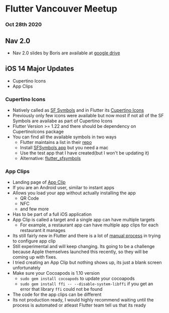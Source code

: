 # Flutter Vancouver Meetup
### Oct 28th 2020

## Nav 2.0

- Nav 2.0 slides by Boris are available at [google drive](https://docs.google.com/presentation/d/1pXuydm2TjSY-B5LRAB6H35RrhwnDidzIo_NyQn4zhlg/edit#slide=id.ga6143d936e_0_15)

## iOS 14 Major Updates

- Cupertino Icons
- App Clips

### Cupertino Icons

- Natively called as [SF Symbols](https://developer.apple.com/design/human-interface-guidelines/sf-symbols/overview/) and in Flutter its [Cupertino Icons](https://pub.dev/packages/cupertino_icons)
- Previously only few icons were available but now most if not all of the SF Symbols are availabe as part of Cupertino Icons
- Flutter Version >= 1.22 and there should be dependency on CupertinoIcons package
- You can find all the available symbols in two ways
  - Flutter maintains a list in their [repo](https://flutter.github.io/cupertino_icons/)
  - Install [SFSymbols app](https://developer.apple.com/sf-symbols/) but you need a mac
  - Use the test app that I have created(but I won't be updating it)
  - Alternative: [flutter_sfsymbols](https://pub.dev/packages/flutter_sfsymbols)

### App Clips

- Landing page of [App Clip](https://developer.apple.com/app-clips/)
- If you are an Android user, similar to instant apps
- Allows you load your app without actually installing the app
  - QR Code
  - NFC 
  - and few more
- Has to be part of a full iOS application
- App Clip is called a target and a single app can have multiple targets
  - For example, a restaurant app can have multiple app clips for each restaurant it manages
- Its still fairly new in Flutter and there is a lot of [manual process](https://flutter.dev/docs/development/platform-integration/ios-app-clip) in trying to configure app clip
- Still experimental and will keep changing. Its going to be a challenge because Apple themselves launched this recently, so they will be coming up with fixes.
- I tried creating an App Clip but nothing shows up, its just a blank screen unfortunately
- Make sure your Cocoapods is 1.10 version
  - ```sudo gem install cocoapods``` to update your cocoapods
  - ```sudo gem install ffi -- --disable-system-libffi``` if you get an error that library ```ffi``` could not be found
- The code for the app clips can be different
- Its not production ready, I would highly recommend waiting until the process is automated or atleast Flutter team tell us that its ready
